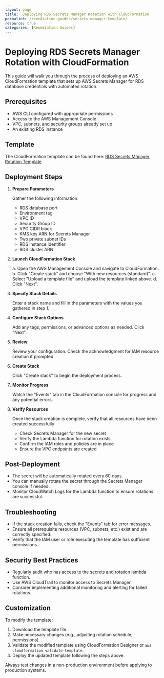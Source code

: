 ```yaml
---
layout: page
title:  Deploying RDS Secrets Manager Rotation with CloudFormation
permalink: /remediation-guides/secrets-manager-template/
resource: true
categories: [Remediation Guides]
---
```


#  Deploying RDS Secrets Manager Rotation with CloudFormation

This guide will walk you through the process of deploying an AWS CloudFormation template that sets up AWS Secrets Manager for RDS database credentials with automated rotation.

## Prerequisites

- AWS CLI configured with appropriate permissions
- Access to the AWS Management Console
- VPC, subnets, and security groups already set up
- An existing RDS instance

## Template

The CloudFormation template can be found here:
[RDS Secrets Manager Rotation Template](https://github.com/Cloud303/wafr-remediations/blob/main/cloudformation/secrets-manager/secrets-manager-template.yml)

## Deployment Steps

1. **Prepare Parameters**

   Gather the following information:
   - RDS database port
   - Environment tag
   - VPC ID
   - Security Group ID
   - VPC CIDR block
   - KMS key ARN for Secrets Manager
   - Two private subnet IDs
   - RDS instance identifier
   - RDS cluster ARN

2. **Launch CloudFormation Stack**

   a. Open the AWS Management Console and navigate to CloudFormation.
   b. Click "Create stack" and choose "With new resources (standard)".
   c. Select "Upload a template file" and upload the template linked above.
   d. Click "Next".

3. **Specify Stack Details**

   Enter a stack name and fill in the parameters with the values you gathered in step 1.

4. **Configure Stack Options**

   Add any tags, permissions, or advanced options as needed. Click "Next".

5. **Review**

   Review your configuration. Check the acknowledgment for IAM resource creation if prompted.

6. **Create Stack**

   Click "Create stack" to begin the deployment process.

7. **Monitor Progress**

   Watch the "Events" tab in the CloudFormation console for progress and any potential errors.

8. **Verify Resources**

   Once the stack creation is complete, verify that all resources have been created successfully:
   - Check Secrets Manager for the new secret
   - Verify the Lambda function for rotation exists
   - Confirm the IAM roles and policies are in place
   - Ensure the VPC endpoints are created

## Post-Deployment

- The secret will be automatically rotated every 60 days.
- You can manually rotate the secret through the Secrets Manager console if needed.
- Monitor CloudWatch Logs for the Lambda function to ensure rotations are successful.

## Troubleshooting

- If the stack creation fails, check the "Events" tab for error messages.
- Ensure all prerequisite resources (VPC, subnets, etc.) exist and are correctly specified.
- Verify that the IAM user or role executing the template has sufficient permissions.

## Security Best Practices

- Regularly audit who has access to the secrets and rotation lambda function.
- Use AWS CloudTrail to monitor access to Secrets Manager.
- Consider implementing additional monitoring and alerting for failed rotations.

## Customization

To modify the template:
1. Download the template file.
2. Make necessary changes (e.g., adjusting rotation schedule, permissions).
3. Validate the modified template using CloudFormation Designer or `aws cloudformation validate-template`.
4. Deploy the updated template following the steps above.

Always test changes in a non-production environment before applying to production systems.
